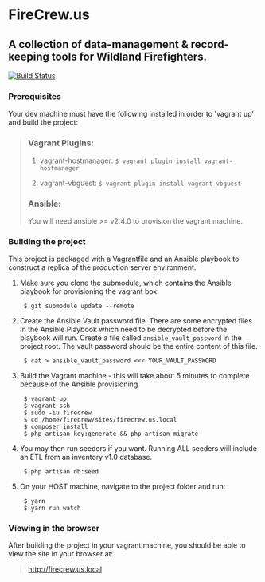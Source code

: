 # FireCrew.us
## A collection of data-management & record-keeping tools for Wildland Firefighters.

[![Build Status](https://travis-ci.org/evanhsu/firecrew.svg?branch=develop)](https://travis-ci.org/evanhsu/firecrew)

### Prerequisites
Your dev machine must have the following installed in order to 'vagrant up' and build the project:

> ### Vagrant Plugins:
>
> 1) vagrant-hostmanager: `$ vagrant plugin install vagrant-hostmanager`
>
> 2) vagrant-vbguest: `$ vagrant plugin install vagrant-vbguest`
>
> ### Ansible:
> 
> You will need ansible >= v2.4.0 to provision the vagrant machine.

### Building the project
This project is packaged with a Vagrantfile and an Ansible playbook to construct a replica of the production server environment.

1) Make sure you clone the submodule, which contains the Ansible playbook for provisioning the vagrant box:

        $ git submodule update --remote
        
2) Create the Ansible Vault password file.  There are some encrypted files in the Ansible Playbook which need to be
   decrypted before the playbook will run.
   Create a file called `ansible_vault_password` in the project root.  The vault password should be the entire content
   of this file.
   
        $ cat > ansible_vault_password <<< YOUR_VAULT_PASSWORD
        
3) Build the Vagrant machine - this will take about 5 minutes to complete because of the Ansible provisioning

    	$ vagrant up
    	$ vagrant ssh
    	$ sudo -iu firecrew
    	$ cd /home/firecrew/sites/firecrew.us.local
    	$ composer install
    	$ php artisan key:generate && php artisan migrate

4) You may then run seeders if you want.  Running ALL seeders will include an ETL from an inventory v1.0 database.

        $ php artisan db:seed

5) On your HOST machine, navigate to the project folder and run:

        $ yarn
        $ yarn run watch

	
### Viewing in the browser

After building the project in your vagrant machine, you should be able to view the site in your browser at:

>http://firecrew.us.local
